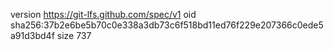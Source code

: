 version https://git-lfs.github.com/spec/v1
oid sha256:37b2e6be5b70c0e338a3db73c6f518bd11ed76f229e207366c0ede5a91d3bd4f
size 737
